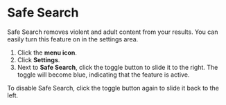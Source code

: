 # Safe Search

Safe Search removes violent and adult content from your results. You can easily turn this feature on in the settings area.

1. Click the **menu icon**.
2. Click **Settings**.
3. Next to **Safe Search**, click the toggle button to slide it to the right. The toggle will become blue, indicating that the feature is active.

To disable Safe Search, click the toggle button again to slide it back to the left.
